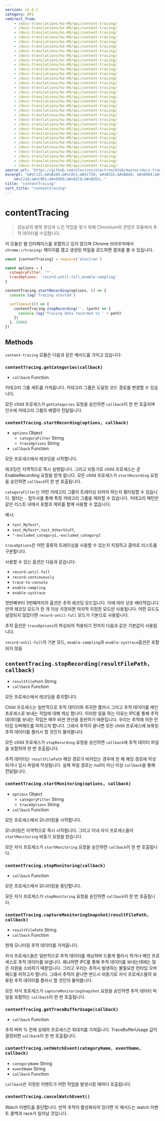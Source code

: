 ```yaml
---
version: v1.4.1
category: API
redirect_from:
    - /docs-translations/ko-KR/api/content-tracing/
    - /docs-translations/ko-KR/api/content-tracing/
    - /docs-translations/ko-KR/api/content-tracing/
    - /docs-translations/ko-KR/api/content-tracing/
    - /docs-translations/ko-KR/api/content-tracing/
    - /docs-translations/ko-KR/api/content-tracing/
    - /docs-translations/ko-KR/api/content-tracing/
    - /docs-translations/ko-KR/api/content-tracing/
    - /docs-translations/ko-KR/api/content-tracing/
    - /docs-translations/ko-KR/api/content-tracing/
    - /docs-translations/ko-KR/api/content-tracing/
    - /docs-translations/ko-KR/api/content-tracing/
    - /docs-translations/ko-KR/api/content-tracing/
    - /docs-translations/ko-KR/api/content-tracing/
    - /docs-translations/ko-KR/api/content-tracing/
    - /docs-translations/ko-KR/api/content-tracing/
    - /docs-translations/ko-KR/api/content-tracing/
    - /docs-translations/ko-KR/api/content-tracing/
    - /docs-translations/ko-KR/api/content-tracing/
    - /docs-translations/ko-KR/api/content-tracing/
    - /docs-translations/ko-KR/api/content-tracing/
    - /docs-translations/ko-KR/api/content-tracing/
    - /docs-translations/ko-KR/api/content-tracing/
    - /docs-translations/ko-KR/api/content-tracing/
    - /docs-translations/ko-KR/api/content-tracing/
    - /docs-translations/ko-KR/api/content-tracing/
    - /docs-translations/ko-KR/api/content-tracing/
    - /docs-translations/ko-KR/api/content-tracing/
    - /docs-translations/ko-KR/api/content-tracing/
    - /docs-translations/ko-KR/api/content-tracing/
    - /docs-translations/ko-KR/api/content-tracing/
    - /docs-translations/ko-KR/api/content-tracing/
source_url: 'https://github.com/electron/electron/blob/master/docs-translations/ko-KR/api/content-tracing.md'
excerpt: "&#xC131;&#xB2A5;&#xC0C1;&#xC758; &#xBCD1;&#xBAA9; &#xD604;&#xC0C1;&#xACFC; &#xB290;&#xB9B0; &#xC791;&#xC5C5;&#xC744; &#xCC3E;&#xAE30; &#xC704;&#xD574; Chromium&#xC758; &#xCF58;&#xD150;&#xCE20; &#xBAA8;&#xB4C8;&#xC5D0;&#xC11C; &#xCD94;&#xC801; &#xB370;&#xC774;&#xD130;&#xB97C;
    &#xC218;&#xC9D1;&#xD569;&#xB2C8;&#xB2E4;."
title: "contentTracing"
sort_title: "contenttracing"
---
```


# contentTracing

> 성능상의 병목 현상과 느린 작업을 찾기 위해 Chromium의 콘텐츠 모듈에서 추적 데이터를
수집합니다.

이 모듈은 웹 인터페이스를 포함하고 있지 않으며 Chrome 브라우저에서
`chrome://tracing/` 페이지를 열고 생성된 파일을 로드하면 결과를 볼 수 있습니다.

```javascript
const {contentTracing} = require('electron')

const options = {
  categoryFilter: '*',
  traceOptions: 'record-until-full,enable-sampling'
}

contentTracing.startRecording(options, () => {
  console.log('Tracing started')

  setTimeout(() => {
    contentTracing.stopRecording('', (path) => {
      console.log('Tracing data recorded to ' + path)
    })
  }, 5000)
})
```

## Methods

`content-tracing` 모듈은 다음과 같은 메서드를 가지고 있습니다:

### `contentTracing.getCategories(callback)`

* `callback` Function

카테고리 그룹 세트를 가져옵니다. 카테고리 그룹은 도달된 코드 경로를 변경할 수 있습니다.

모든 child 프로세스가 `getCategories` 요청을 승인하면 `callback`이 한 번 호출되며
인수에 카테고리 그룹의 배열이 전달됩니다.

### `contentTracing.startRecording(options, callback)`

* `options` Object
  * `categoryFilter` String
  * `traceOptions` String
* `callback` Function

모든 프로세스에서 레코딩을 시작합니다.

레코딩은 지역적으로 즉시 실행됩니다. 그리고 비동기로 child 프로세스는 곧
EnableRecording 요청을 받게 됩니다. 모든 child 프로세스가 `startRecording` 요청을
승인하면 `callback`이 한 번 호출됩니다.

`categoryFilter`는 어떤 카테고리 그룹이 트레이싱 되어야 하는지 필터링할 수 있습니다.
필터는 `-` 접두사를 통해 특정 카테고리 그룹을 제외할 수 있습니다. 카테고리 패턴은 같은
리스트 내에서 포함과 제외를 함께 사용할 수 없습니다.

예시:

* `test_MyTest*`,
* `test_MyTest*,test_OtherStuff`,
* `"-excluded_category1,-excluded_category2`

`traceOptions`은 어떤 종류의 트레이싱을 사용할 수 있는지 지정하고 콤마로 리스트를
구분합니다.

사용할 수 있는 옵션은 다음과 같습니다:

* `record-until-full`
* `record-continuously`
* `trace-to-console`
* `enable-sampling`
* `enable-systrace`

첫번째부터 3번째까지의 옵션은 추적 레코딩 모드입니다. 이에 따라 상호 배타적입니다.
만약 레코딩 모드가 한 개 이상 지정되면 마지막 지정한 모드만 사용됩니다. 어떤 모드도
설정되지 않았다면 `record-until-full` 모드가 기본으로 사용됩니다.

추적 옵션은 `traceOptions`이 파싱되어 적용되기 전까지 다음과 같은 기본값이 사용됩니다.

`record-until-full`이 기본 모드, `enable-sampling`과 `enable-systrace`옵션은
포함되지 않음

## `contentTracing.stopRecording(resultFilePath, callback)`

* `resultFilePath` String
* `callback` Function

모든 프로세스에서 레코딩을 중지합니다.

Child 프로세스는 일반적으로 추적 데이터와 희귀한 플러시 그리고 추적 데이터를 메인
프로세스로 보내는 작업에 대해 캐싱 합니다. 이러한 일을 하는 이유는 IPC를 통해 추적
데이터를 보내는 작업은 매우 비싼 연산을 동반하기 때문입니다. 우리는 추적에 의한 런타임
오버헤드를 피하고자 합니다. 그래서 추적이 끝나면 모든 child 프로세스에 보류된 추적
데이터를 플러시 할 것인지 물어봅니다.

모든 child 프로세스가 `stopRecording` 요청을 승인하면 `callback`에 추적 데이터
파일을 포함하여 한 번 호출됩니다.

추적 데이터는 `resultFilePath` 해당 경로가 비어있는 경우에 한 해 해당 경로에
작성되거나 임시 파일에 작성됩니다. 실제 파일 경로는 null이 아닌 이상 `callback`을
통해 전달됩니다.

### `contentTracing.startMonitoring(options, callback)`

* `options` Object
  * `categoryFilter` String
  * `traceOptions` String
* `callback` Function

모든 프로세스에서 모니터링을 시작합니다.

모니터링은 지역적으로 즉시 시작됩니다. 그리고 이내 자식 프로세스들이
`startMonitoring` 비동기 요청을 받습니다.

모든 자식 프로세스가 `startMonitoring` 요청을 승인하면 `callback`이 한 번 호출됩니다.

### `contentTracing.stopMonitoring(callback)`

* `callback` Function

모든 프로세스에서 모니터링을 중단합니다.

모든 자식 프로세스가 `stopMonitoring` 요청을 승인하면 `callback`이 한 번 호출됩니다.

### `contentTracing.captureMonitoringSnapshot(resultFilePath, callback)`

* `resultFilePath` String
* `callback` Function

현재 모니터링 추적 데이터를 가져옵니다.

자식 프로세스들은 일반적으로 추적 데이터를 캐싱하며 드물게 플러시 하거나 메인
프로세스로 추적 데이터를 보냅니다. 왜냐하면 IPC를 통해 추적 데이터를 보내는데에는
많은 자원을 소비하기 때문입니다. 그리고 우리는 추적시 발생하는 불필요한 런타임
오버헤드를 피하고자 합니다. 그래서 추적이 끝나면 반드시 비동기로 자식 프로세스들의
보류된 추적 데이터를 플러시 할 것인지 물어봅니다.

모든 자식 프로세스가 `captureMonitoringSnapshot` 요청을 승인하면 추적 데이터 파일을
포함하는 `callback`이 한 번 호출됩니다.

### `contentTracing.getTraceBufferUsage(callback)`

* `callback` Function

추적 버퍼 % 전체 상태의 프로세스간 최대치를 가져옵니다. TraceBufferUsage 값이
결정되면 `callback`이 한 번 호출됩니다.

### `contentTracing.setWatchEvent(categoryName, eventName, callback)`

* `categoryName` String
* `eventName` String
* `callback` Function

`callback`은 지정된 이벤트가 어떤 작업을 발생시킬 때마다 호출됩니다.

### `contentTracing.cancelWatchEvent()`

Watch 이벤트를 중단합니다. 만약 추적이 활성화되어 있다면 이 메서드는 watch 이벤트
콜백과 race가 일어날 것입니다.
